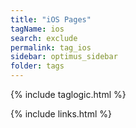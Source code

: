 ```yaml
---
title: "iOS Pages"
tagName: ios
search: exclude
permalink: tag_ios
sidebar: optimus_sidebar
folder: tags
---
```

{% include taglogic.html %}

{% include links.html %}
